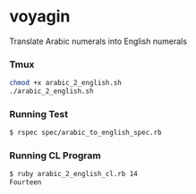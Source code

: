 # voyagin
Translate Arabic numerals into English numerals

### Tmux
``` bash
chmod +x arabic_2_english.sh
./arabic_2_english.sh
```
### Running Test
``` bash
$ rspec spec/arabic_to_english_spec.rb
```
### Running CL Program
``` bash
$ ruby arabic_2_english_cl.rb 14
Fourteen
```
